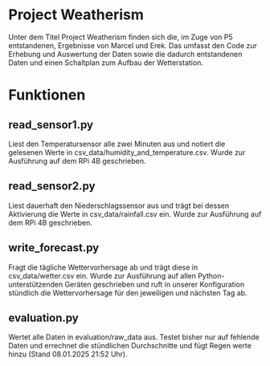 # **Project Weatherism**
Unter dem Titel Project Weatherism finden sich die, im Zuge von P5 entstandenen, Ergebnisse von Marcel und Erek.
Das umfasst den Code zur Erhebung und Auswertung der Daten sowie die dadurch entstandenen Daten und einen Schaltplan zum Aufbau der Wetterstation.


# Funktionen
## read_sensor1.py
Liest den Temperatursensor alle zwei Minuten aus und notiert die gelesenen Werte in csv_data/humidity_and_temperature.csv.
Wurde zur Ausführung auf dem RPi 4B geschrieben.
## read_sensor2.py
Liest dauerhaft den Niederschlagssensor aus und trägt bei dessen Aktivierung die Werte in csv_data/rainfall.csv ein.
Wurde zur Ausführung auf dem RPi 4B geschrieben.
## write_forecast.py
Fragt die tägliche Wettervorhersage ab und trägt diese in csv_data/wetter.csv ein.
Wurde zur Ausführung auf allen Python-unterstützenden Geräten geschrieben und ruft in unserer Konfiguration stündlich die Wettervorhersage für den jeweiligen und nächsten Tag ab.
## evaluation.py
Wertet alle Daten in evaluation/raw_data aus.
Testet bisher nur auf fehlende Daten und errechnet die stündlichen Durchschnitte und fügt Regen werte hinzu (Stand 08.01.2025 21:52 Uhr).
